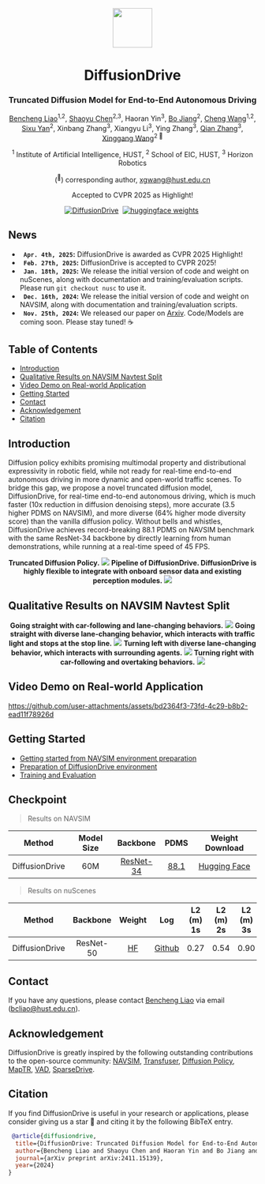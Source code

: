<div align="center">
<img src="assets/logo.png" width="80">
<h1>DiffusionDrive</h1>
<h3>Truncated Diffusion Model for End-to-End Autonomous Driving</h3>

[Bencheng Liao](https://github.com/LegendBC)<sup>1,2</sup>, [Shaoyu Chen](https://scholar.google.com/citations?user=PIeNN2gAAAAJ&hl=en&oi=sra)<sup>2,3</sup>, Haoran Yin<sup>3</sup>, [Bo Jiang](https://scholar.google.com/citations?user=UlDxGP0AAAAJ&hl=en)<sup>2</sup>, [Cheng Wang](https://scholar.google.com/citations?user=PdJIyPIAAAAJ&hl=zh-CN)<sup>1,2</sup>, [Sixu Yan](https://github.com/Yansixu/)<sup>2</sup>, Xinbang Zhang<sup>3</sup>, Xiangyu Li<sup>3</sup>, Ying Zhang<sup>3</sup>, [Qian Zhang](https://scholar.google.com/citations?user=pCY-bikAAAAJ&hl=zh-CN)<sup>3</sup>, [Xinggang Wang](https://xwcv.github.io)<sup>2 :email:</sup>
 
<sup>1</sup> Institute of Artificial Intelligence, HUST, <sup>2</sup> School of EIC, HUST, <sup>3</sup> Horizon Robotics

(<sup>:email:</sup>) corresponding author, xgwang@hust.edu.cn

Accepted to CVPR 2025 as Highlight!

[![DiffusionDrive](https://img.shields.io/badge/Paper-DiffusionDrive-2b9348.svg?logo=arXiv)](https://arxiv.org/abs/2411.15139)&nbsp;
[![huggingface weights](https://img.shields.io/badge/%F0%9F%A4%97%20Weights-DiffusionDrive-yellow)](https://huggingface.co/hustvl/DiffusionDrive)&nbsp;



</div>

## News
* **` Apr. 4th, 2025`:** DiffusionDrive is awarded as CVPR 2025 Highlight!
* **` Feb. 27th, 2025`:** DiffusionDrive is accepted to CVPR 2025!
* **` Jan. 18th, 2025`:** We release the initial version of code and weight on nuScenes, along with documentation and training/evaluation scripts. Please run `git checkout nusc` to use it.
* **` Dec. 16th, 2024`:** We release the initial version of code and weight on NAVSIM, along with documentation and training/evaluation scripts.
* **` Nov. 25th, 2024`:** We released our paper on [Arxiv](https://arxiv.org/abs/2411.15139). Code/Models are coming soon. Please stay tuned! ☕️


## Table of Contents
- [Introduction](#introduction)
- [Qualitative Results on NAVSIM Navtest Split](#qualitative-results-on-navsim-navtest-split)
- [Video Demo on Real-world Application](#video-demo-on-real-world-application)
- [Getting Started](#getting-started)
- [Contact](#contact)
- [Acknowledgement](#acknowledgement)
- [Citation](#citation)

## Introduction
Diffusion policy exhibits promising multimodal property and distributional expressivity in robotic field, while not ready for real-time end-to-end autonomous driving in more dynamic and open-world traffic scenes. To bridge this gap, we propose a novel truncated diffusion model, DiffusionDrive, for real-time end-to-end autonomous driving, which is much faster (10x reduction in diffusion denoising steps), more accurate (3.5 higher PDMS on NAVSIM), and more diverse (64% higher mode diversity score) than the vanilla diffusion policy. Without bells and whistles, DiffusionDrive achieves record-breaking 88.1 PDMS on NAVSIM benchmark with the same ResNet-34 backbone by directly learning from human demonstrations, while running at a real-time speed of 45 FPS.

<div align="center"><b>Truncated Diffusion Policy.</b>
<img src="assets/truncated_diffusion_policy.png" />
<b>Pipeline of DiffusionDrive. DiffusionDrive is highly flexible to integrate with onboard sensor data and existing perception modules.</b>
<img src="assets/pipeline.png" />
</div>

## Qualitative Results on NAVSIM Navtest Split
<div align="center">
<b>Going straight with car-following and lane-changing behaviors.</b>
<img src="assets/straight_0.png" />
<b>Going straight with diverse lane-changing behavior, which interacts with traffic light and stops at the stop line.</b>
<img src="assets/straight_1.png" />
<b>Turning left with diverse lane-changing behavior, which interacts with surrounding agents.</b>
<img src="assets/left_0.png" />
<b>Turning right with car-following and overtaking behaviors.</b>
<img src="assets/right_0.png" />
</div>

## Video Demo on Real-world Application


https://github.com/user-attachments/assets/bd2364f3-73fd-4c29-b8b2-ead11f78926d





## Getting Started

- [Getting started from NAVSIM environment preparation](https://github.com/autonomousvision/navsim?tab=readme-ov-file#getting-started-)
- [Preparation of DiffusionDrive environment](docs/install.md)
- [Training and Evaluation](docs/train_eval.md)


## Checkpoint

> Results on NAVSIM


| Method | Model Size | Backbone | PDMS | Weight Download |
| :---: | :---: | :---: | :---:  | :---: |
| DiffusionDrive | 60M | [ResNet-34](https://huggingface.co/timm/resnet34.a1_in1k) | [88.1](https://github.com/hustvl/DiffusionDrive/releases/download/DiffusionDrive_88p1_PDMS_Eval_file/diffusiondrive_88p1_PDMS.csv) | [Hugging Face](https://huggingface.co/hustvl/DiffusionDrive) |

> Results on nuScenes


| Method | Backbone | Weight | Log | L2 (m) 1s | L2 (m) 2s | L2 (m) 3s | L2 (m) Avg | Col. (%) 1s | Col. (%) 2s | Col. (%) 3s | Col. (%) Avg |
| :---: | :---: | :---: | :---: | :---: | :---: | :---:| :---: | :---: | :---: | :---: | :---: |
| DiffusionDrive | ResNet-50 | [HF](https://huggingface.co/hustvl/DiffusionDrive) | [Github](https://github.com/hustvl/DiffusionDrive/releases/download/DiffusionDrive_nuScenes/diffusiondrive_stage2.log.log) |  0.27 | 0.54  | 0.90 |0.57 | 0.03  | 0.05 | 0.16 | 0.08  |



## Contact
If you have any questions, please contact [Bencheng Liao](https://github.com/LegendBC) via email (bcliao@hust.edu.cn).

## Acknowledgement
DiffusionDrive is greatly inspired by the following outstanding contributions to the open-source community: [NAVSIM](https://github.com/autonomousvision/navsim), [Transfuser](https://github.com/autonomousvision/transfuser), [Diffusion Policy](https://github.com/real-stanford/diffusion_policy), [MapTR](https://github.com/hustvl/MapTR), [VAD](https://github.com/hustvl/VAD), [SparseDrive](https://github.com/swc-17/SparseDrive).

## Citation
If you find DiffusionDrive is useful in your research or applications, please consider giving us a star 🌟 and citing it by the following BibTeX entry.

```bibtex
 @article{diffusiondrive,
  title={DiffusionDrive: Truncated Diffusion Model for End-to-End Autonomous Driving},
  author={Bencheng Liao and Shaoyu Chen and Haoran Yin and Bo Jiang and Cheng Wang and Sixu Yan and Xinbang Zhang and Xiangyu Li and Ying Zhang and Qian Zhang and Xinggang Wang},
  journal={arXiv preprint arXiv:2411.15139},
  year={2024}
}
```
